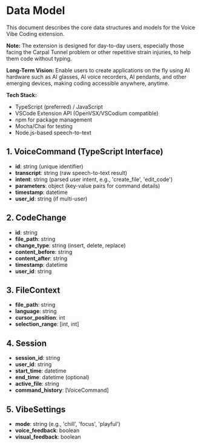 # Data Model

This document describes the core data structures and models for the Voice Vibe Coding extension.

**Note:** The extension is designed for day-to-day users, especially those facing the Carpal Tunnel problem or other repetitive strain injuries, to help them code without typing.

**Long-Term Vision:** Enable users to create applications on the fly using AI hardware such as AI glasses, AI voice recorders, AI pendants, and other emerging devices, making coding accessible anywhere, anytime.

**Tech Stack:**
- TypeScript (preferred) / JavaScript
- VSCode Extension API (OpenVSX/VSCodium compatible)
- npm for package management
- Mocha/Chai for testing
- Node.js-based speech-to-text

## 1. VoiceCommand (TypeScript Interface)
- **id**: string (unique identifier)
- **transcript**: string (raw speech-to-text result)
- **intent**: string (parsed user intent, e.g., 'create_file', 'edit_code')
- **parameters**: object (key-value pairs for command details)
- **timestamp**: datetime
- **user_id**: string (if multi-user)

## 2. CodeChange
- **id**: string
- **file_path**: string
- **change_type**: string (insert, delete, replace)
- **content_before**: string
- **content_after**: string
- **timestamp**: datetime
- **user_id**: string

## 3. FileContext
- **file_path**: string
- **language**: string
- **cursor_position**: int
- **selection_range**: [int, int]

## 4. Session
- **session_id**: string
- **user_id**: string
- **start_time**: datetime
- **end_time**: datetime (optional)
- **active_file**: string
- **command_history**: [VoiceCommand]

## 5. VibeSettings
- **mode**: string (e.g., 'chill', 'focus', 'playful')
- **voice_feedback**: boolean
- **visual_feedback**: boolean
